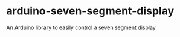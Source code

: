 arduino-seven-segment-display
=============================

An Arduino library to easily control a seven segment display
